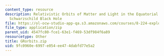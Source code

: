 ```yaml
---
content_type: resource
description: Relativistic Orbits of Matter and Light in the Equatorial Plane of a
  Schwarzschild Black Hole
file: https://ol-ocw-studio-app-qa.s3.amazonaws.com/courses/8-224-exploring-black-holes-general-relativity-astrophysics-spring-2003/9fc0960e6997e054ee474dabfd77e5a2_GRorbits.zip
file_type: application/zip
parent_uid: 4547fc80-fce1-63e1-f469-53df984f6a89
resourcetype: Other
title: GRorbits.zip
uid: 9fc0960e-6997-e054-ee47-4dabfd77e5a2
---
```

